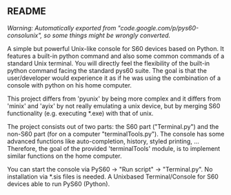 README
------

_Warning:
Automatically exported from "code.google.com/p/pys60-consolunix",
so some things might be wrongly converted._

A simple but powerful Unix-like console for S60 devices based on Python.
It features a built-in python command and also some common commands of a standard Unix terminal.
You will directly feel the flexibility of the built-in python command facing the standard pys60 suite.
The goal is that the user/developer would experience it as if he was using the combination of a console with python on his home computer.

This project differs from 'pyunix' by being more complex and it differs from 'minix' and 'ayix' by not really emulating a unix device,
but by merging S60 functionality (e.g. executing *.exe) with that of unix.

The project consists out of two parts: the S60 part ("Terminal.py") and the non-S60 part (for on a computer "terminalTools.py").
The console has some advanced functions like auto-completion, history, styled printing, ...
Therefore, the goal of the provided 'terminalTools' module,
is to implement similar functions on the home computer.

You can start the console via PyS60 -> "Run script" -> "Terminal.py".
No installation via *.sis files is needed.
A Unixbased Terminal/Console for S60 devices able to run PyS60 (Python). 
